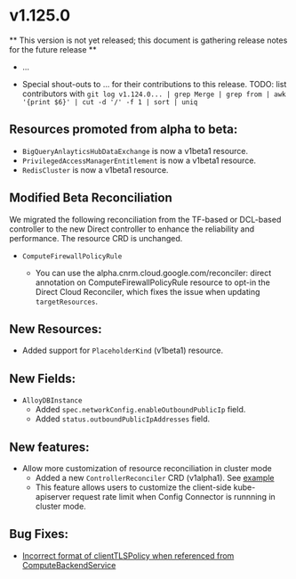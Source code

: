 # v1.125.0

** This version is not yet released; this document is gathering release notes for the future release **

* ...

* Special shout-outs to ... for their
  contributions to this release.
TODO: list contributors with `git log v1.124.0... | grep Merge | grep from | awk '{print $6}' | cut -d '/' -f 1 | sort | uniq`

## Resources promoted from alpha to beta:

* `BigQueryAnlayticsHubDataExchange` is now a v1beta1 resource.
* `PrivilegedAccessManagerEntitlement` is now a v1beta1 resource.
* `RedisCluster` is now a v1beta1 resource.

## Modified Beta Reconciliation

We migrated the following reconciliation from the TF-based or DCL-based controller to the new Direct controller to enhance the reliability and performance. The resource CRD is unchanged.

* `ComputeFirewallPolicyRule`

  * You can use the alpha.cnrm.cloud.google.com/reconciler: direct annotation on ComputeFirewallPolicyRule resource to opt-in
    the Direct Cloud Reconciler, which fixes the issue when updating `targetResources`.

## New Resources:

* Added support for `PlaceholderKind` (v1beta1) resource.

## New Fields:

* `AlloyDBInstance`
  * Added `spec.networkConfig.enableOutboundPublicIp` field.
  * Added `status.outboundPublicIpAddresses` field.

## New features:

* Allow more customization of resource reconciliation in cluster mode
  * Added a new `ControllerReconciler` CRD (v1alpha1). See [example](https://github.com/GoogleCloudPlatform/k8s-config-connector/blob/master/operator/config/samples/controller_reconciler_customization_sample.yaml)
  * This feature allows users to customize the client-side kube-apiserver request rate limit when Config Connector is runnning in cluster mode.

## Bug Fixes:

* [Incorrect format of clientTLSPolicy when referenced from ComputeBackendService](https://github.com/GoogleCloudPlatform/k8s-config-connector/pull/3007)
